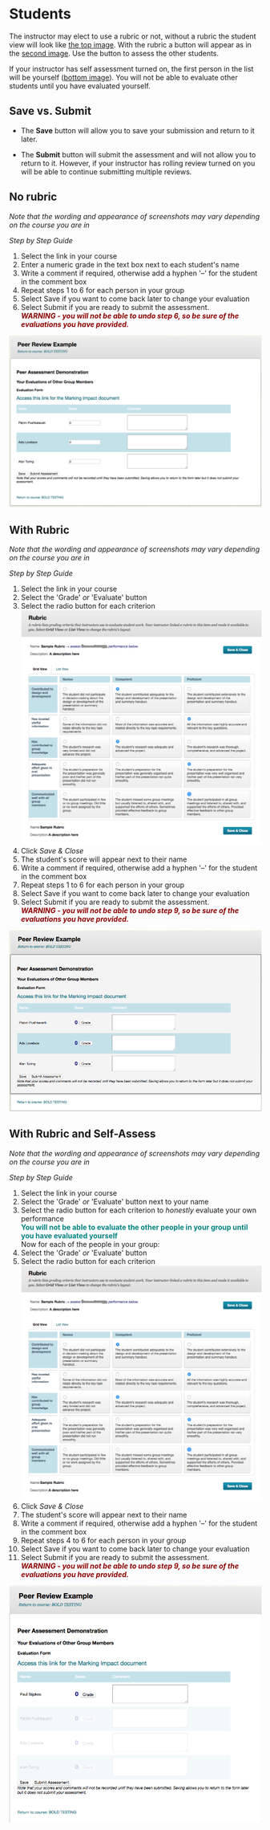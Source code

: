 # Students

The instructor may elect to use a rubric or not, without a rubric the student view will look like [the top image](#no-rubric).  With the rubric a button will appear as in the [second image](#with-rubric).  Use the button to assess the other students.

If your instructor has self assessment turned on, the first person in the list will be yourself ([bottom image](#with-rubric-and-self-assess)).  You will not be able to evaluate other students until you have evaluated yourself.

## Save vs. Submit

* The **Save** button will allow you to save your submission and return to it later.

* The **Submit** button will submit the assessment and will not allow you to return to it.  However, if your instructor has rolling review turned on you will be able to continue submitting multiple reviews.

## No rubric
_Note that the wording and appearance of screenshots may vary depending on the course you are in_

_Step by Step Guide_

  1. Select the link in your course
  2. Enter a numeric grade in the text box next to each student's name
  3. Write a comment if required, otherwise add a hyphen '&ndash;' for the student in the comment box
  4. Repeat steps 1 to 6 for each person in your group
  5. Select Save if you want to come back later to change your evaluation
  6. Select Submit if you are ready to submit the assessment.<br>
  <span style='color: darkred'>***WARNING - you will not be able to undo step 6, so be sure of the evaluations you have provided.***</span>

![Student view without a rubric](images/bb-student-no-rubric.png)

## With Rubric
_Note that the wording and appearance of screenshots may vary depending on the course you are in_

_Step by Step Guide_

  1. Select the link in your course
  2. Select the 'Grade' *or* 'Evaluate' button
  3. Select the radio button for each criterion
      ![Sample Rubric](images/bb-students-rubric.png)
  4. Click *Save & Close*
  5. The student's score will appear next to their name
  6. Write a comment if required, otherwise add a hyphen '&ndash;' for the student in the comment box
  7. Repeat steps 1 to 6 for each person in your group
  8. Select Save if you want to come back later to change your evaluation
  9. Select Submit if you are ready to submit the assessment.<br>
  <span style='color: darkred'>***WARNING - you will not be able to undo step 9, so be sure of the evaluations you have provided.***</span>

![Student view with rubric](images/bb-student-with-rubric.png)

## With Rubric and Self-Assess
_Note that the wording and appearance of screenshots may vary depending on the course you are in_

_Step by Step Guide_

  1. Select the link in your course
  2. Select the 'Grade' *or* 'Evaluate' button next to your name
  3. Select the radio button for each criterion to *honestly* evaluate your own performance<br>
  <span style='color: #008080'>**You will not be able to evaluate the other people in your group until you have evaluated yourself**</span><br>
  Now for each of the people in your group:
  4. Select the 'Grade' *or* 'Evaluate' button
  5. Select the radio button for each criterion
      ![Sample Rubric](images/bb-students-rubric.png)
  6. Click *Save & Close*
  7. The student's score will appear next to their name
  8. Write a comment if required, otherwise add a hyphen '&ndash;' for the student in the comment box
  9. Repeat steps 4 to 6 for each person in your group
  10. Select Save if you want to come back later to change your evaluation
  11. Select Submit if you are ready to submit the assessment.<br>
  <span style='color: darkred'>***WARNING - you will not be able to undo step 9, so be sure of the evaluations you have provided.***</span>

![Student view with rubric](images/bb-student-self-assess-with-rubric.png)
